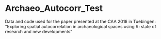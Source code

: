 # Archaeo_Autocorr_Test
Data and code used for the paper presented at the CAA 2018 in Tuebingen: 
"Exploring spatial autocorrelation in archaeological spaces using R: state of research and new developments"
